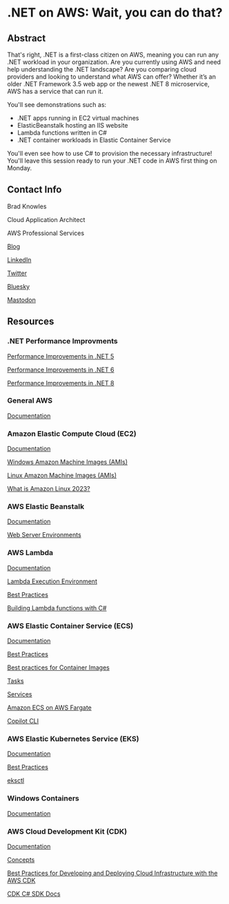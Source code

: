 # .NET on AWS: Wait, you can do that?

## Abstract

That's right, .NET is a first-class citizen on AWS, meaning you can run any .NET workload in your organization. Are you currently using AWS and need help understanding the .NET landscape?  Are you comparing cloud providers and looking to understand what AWS can offer? Whether it’s an older .NET Framework 3.5 web app or the newest .NET 8 microservice, AWS has a service that can run it.

You'll see demonstrations such as:

* .NET apps running in EC2 virtual machines
* ElasticBeanstalk hosting an IIS website
* Lambda functions written in C#
* .NET container workloads in Elastic Container Service

You'll even see how to use C# to provision the necessary infrastructure! You'll leave this session ready to run your .NET code in AWS first thing on Monday.

## Contact Info

Brad Knowles

Cloud Application Architect

AWS Professional Services

[Blog](https://bradknowles.com/?utm_source=gh-dotnet-aws&utm_medium=talks)

[LinkedIn](https://www.linkedin.com/in/bradknowles/)

[Twitter](https://twitter.com/Brad_Knowles)

[Bluesky](https://bsky.app/profile/bradknowles.com)

[Mastodon](https://hachyderm.io/@bradk)

## Resources

### .NET Performance Improvments

[Performance Improvements in .NET 5](https://devblogs.microsoft.com/dotnet/performance-improvements-in-net-5/)

[Performance Improvements in .NET 6](https://devblogs.microsoft.com/dotnet/performance-improvements-in-net-6/)

[Performance Improvements in .NET 8](https://devblogs.microsoft.com/dotnet/performance-improvements-in-net-8/)

### General AWS

[Documentation](https://docs.aws.amazon.com/index.html)

### Amazon Elastic Compute Cloud (EC2)

[Documentation](https://docs.aws.amazon.com/ec2/)

[Windows Amazon Machine Images (AMIs)](https://aws.amazon.com/marketplace/search/results?pageSize=50&FULFILLMENT_OPTION_TYPE=AMAZON_MACHINE_IMAGE&CREATOR=e6a5002c-6dd0-4d1e-8196-0a1d1857229b&AMI_OPERATING_SYSTEM=WIN_2019%2CWIN_2016%2CWIN_2022%2CWIN_2016_SQL_ENT_16%2CWIN_2016_SQL_EXP_16%2CWIN_2016_SQL_STD_16%2CWIN_2016_SQL_STD_17%2CWIN_2016_WEB%2CWIN_2022_SQL_ENT_17%2CWIN_2022_SQL_ENT_19%2CWIN_2022_SQL_EXP_17%2CWIN_2022_SQL_EXP_19%2CWIN_2022_SQL_STD_17%2CWIN_2022_SQL_STD_19%2CWIN_2022_SQL_WEB_17%2CWIN_2022_SQL_WEB_19&filters=FULFILLMENT_OPTION_TYPE%2CCREATOR%2CAMI_OPERATING_SYSTEM)

[Linux Amazon Machine Images (AMIs)](https://aws.amazon.com/marketplace/search/results?pageSize=50&FULFILLMENT_OPTION_TYPE=AMAZON_MACHINE_IMAGE&CREATOR=e6a5002c-6dd0-4d1e-8196-0a1d1857229b&AMI_OPERATING_SYSTEM=RHEL%2CAMAZON_LINUX%2COTHER_LINUX%2CUBUNTU%2CSUSE%2CCENT_OS&filters=FULFILLMENT_OPTION_TYPE%2CCREATOR%2CAMI_OPERATING_SYSTEM)

[What is Amazon Linux 2023?](https://docs.aws.amazon.com/linux/al2023/ug/what-is-amazon-linux.html)

### AWS Elastic Beanstalk

[Documentation](https://docs.aws.amazon.com/elastic-beanstalk/)

[Web Server Environments](https://docs.aws.amazon.com/elasticbeanstalk/latest/dg/concepts-webserver.html)

### AWS Lambda

[Documentation](https://docs.aws.amazon.com/lambda/)

[Lambda Execution Environment](https://docs.aws.amazon.com/lambda/latest/dg/lambda-runtime-environment.html)

[Best Practices](https://docs.aws.amazon.com/lambda/latest/dg/best-practices.html)

[Building Lambda functions with C#](https://docs.aws.amazon.com/lambda/latest/dg/lambda-csharp.html)

### AWS Elastic Container Service (ECS)

[Documentation](https://docs.aws.amazon.com/ecs/)

[Best Practices](https://docs.aws.amazon.com/AmazonECS/latest/bestpracticesguide/intro.html)

[Best practices for Container Images](https://docs.aws.amazon.com/AmazonECS/latest/developerguide/container-considerations.html)

[Tasks](https://docs.aws.amazon.com/AmazonECS/latest/developerguide/task_definitions.html)

[Services](https://docs.aws.amazon.com/AmazonECS/latest/developerguide/ecs_services.html)

[Amazon ECS on AWS Fargate](https://docs.aws.amazon.com/AmazonECS/latest/developerguide/AWS_Fargate.html)

[Copilot CLI](https://aws.github.io/copilot-cli/)

### AWS Elastic Kubernetes Service (EKS)

[Documentation](https://docs.aws.amazon.com/eks/)

[Best Practices](https://aws.github.io/aws-eks-best-practices/)

[eksctl](https://eksctl.io/)

### Windows Containers

[Documentation](https://learn.microsoft.com/en-us/virtualization/windowscontainers/)

### AWS Cloud Development Kit (CDK)

[Documentation](https://docs.aws.amazon.com/cdk/)

[Concepts](https://docs.aws.amazon.com/cdk/v2/guide/core_concepts.html)

[Best Practices for Developing and Deploying Cloud Infrastructure with the AWS CDK](https://docs.aws.amazon.com/cdk/v2/guide/best-practices.html)

[CDK C# SDK Docs](https://docs.aws.amazon.com/cdk/api/v2/dotnet/api/)
